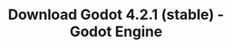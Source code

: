 ---
# Generated by /tools/generators/src/download_archive_generator !!! do not edit by hand !!!
title: 'Download Godot 4.2.1 (stable) - Godot Engine'
type: 'download/archive'
name: '4.2.1'
flavor: 'stable'
featured: '4'
release_date: '2023-12-12T03:00:00-00:00'
release_notes: 'article/maintenance-release-godot-4-2-1/'
primaryPlatforms:
  - 'android.apk'
  - 'linux.64'
  - 'macos.universal'
  - 'windows.64'
  - 'web'
  - 'templates'
links:
  android.apk:
    name: 'android.apk'
    title: 'Android'
    caption: 'APK Universal (ARM64 + ARMv7 + x86_64 + x86)'
    tags:
      - 'APK download'
      - 'ARM64/v7'
      - 'x86 (64 & 32 bit)'
    hosts:
      github_builds:
        regular: 'https://github.com/godotengine/godot-builds/releases/download/4.2.1-stable/Godot_v4.2.1-stable_android_editor.apk'
        mono: '#'
      github:
        regular: 'https://github.com/godotengine/godot/releases/download/4.2.1-stable/Godot_v4.2.1-stable_android_editor.apk'
        mono: '#'
  linux.64:
    name: 'linux.64'
    title: 'Linux'
    caption: 'Padrão (x86_64)'
    tags:
      - '64 bit'
    hosts:
      github_builds:
        regular: 'https://github.com/godotengine/godot-builds/releases/download/4.2.1-stable/Godot_v4.2.1-stable_linux.x86_64.zip'
        mono: 'https://github.com/godotengine/godot-builds/releases/download/4.2.1-stable/Godot_v4.2.1-stable_mono_linux_x86_64.zip'
      github:
        regular: 'https://github.com/godotengine/godot/releases/download/4.2.1-stable/Godot_v4.2.1-stable_linux.x86_64.zip'
        mono: 'https://github.com/godotengine/godot/releases/download/4.2.1-stable/Godot_v4.2.1-stable_mono_linux_x86_64.zip'
  macos.universal:
    name: 'macos.universal'
    title: 'macOS'
    caption: 'Universal (x86_64 + Silício da Apple)'
    tags:
      - 'Intel/Apple Silicon'
      - '64 bit'
    hosts:
      github_builds:
        regular: 'https://github.com/godotengine/godot-builds/releases/download/4.2.1-stable/Godot_v4.2.1-stable_macos.universal.zip'
        mono: 'https://github.com/godotengine/godot-builds/releases/download/4.2.1-stable/Godot_v4.2.1-stable_mono_macos.universal.zip'
      github:
        regular: 'https://github.com/godotengine/godot/releases/download/4.2.1-stable/Godot_v4.2.1-stable_macos.universal.zip'
        mono: 'https://github.com/godotengine/godot/releases/download/4.2.1-stable/Godot_v4.2.1-stable_mono_macos.universal.zip'
  windows.64:
    name: 'windows.64'
    title: 'Windows'
    caption: 'Padrão (x86_64)'
    tags:
      - '64 bit'
    hosts:
      github_builds:
        regular: 'https://github.com/godotengine/godot-builds/releases/download/4.2.1-stable/Godot_v4.2.1-stable_win64.exe.zip'
        mono: 'https://github.com/godotengine/godot-builds/releases/download/4.2.1-stable/Godot_v4.2.1-stable_mono_win64.zip'
      github:
        regular: 'https://github.com/godotengine/godot/releases/download/4.2.1-stable/Godot_v4.2.1-stable_win64.exe.zip'
        mono: 'https://github.com/godotengine/godot/releases/download/4.2.1-stable/Godot_v4.2.1-stable_mono_win64.zip'
  web:
    name: 'web'
    title: 'Editor Web'
    caption: ''
    tags:
      - 'Self-hosted'
      - 'Cross-platform'
    hosts:
      github_builds:
        regular: 'https://github.com/godotengine/godot-builds/releases/download/4.2.1-stable/Godot_v4.2.1-stable_web_editor.zip'
        mono: '#'
      github:
        regular: 'https://github.com/godotengine/godot/releases/download/4.2.1-stable/Godot_v4.2.1-stable_web_editor.zip'
        mono: '#'
  linux.arm64:
    name: 'linux.arm64'
    title: 'Linux'
    caption: 'Padrão (ARM64)'
    tags:
      - 'ARM64'
      - '64 bit'
    hosts:
      github_builds:
        regular: 'https://github.com/godotengine/godot-builds/releases/download/4.2.1-stable/Godot_v4.2.1-stable_linux.arm64.zip'
        mono: 'https://github.com/godotengine/godot-builds/releases/download/4.2.1-stable/Godot_v4.2.1-stable_mono_linux_arm64.zip'
      github:
        regular: 'https://github.com/godotengine/godot/releases/download/4.2.1-stable/Godot_v4.2.1-stable_linux.arm64.zip'
        mono: 'https://github.com/godotengine/godot/releases/download/4.2.1-stable/Godot_v4.2.1-stable_mono_linux_arm64.zip'
  linux.32:
    name: 'linux.32'
    title: 'Linux'
    caption: 'Padrão (x86)'
    tags:
      - '32 bit'
    hosts:
      github_builds:
        regular: 'https://github.com/godotengine/godot-builds/releases/download/4.2.1-stable/Godot_v4.2.1-stable_linux.x86_32.zip'
        mono: 'https://github.com/godotengine/godot-builds/releases/download/4.2.1-stable/Godot_v4.2.1-stable_mono_linux_x86_32.zip'
      github:
        regular: 'https://github.com/godotengine/godot/releases/download/4.2.1-stable/Godot_v4.2.1-stable_linux.x86_32.zip'
        mono: 'https://github.com/godotengine/godot/releases/download/4.2.1-stable/Godot_v4.2.1-stable_mono_linux_x86_32.zip'
  linux.arm32:
    name: 'linux.arm32'
    title: 'Linux'
    caption: 'Padrão (ARM32)'
    tags:
      - 'ARM32'
      - '32 bit'
    hosts:
      github_builds:
        regular: 'https://github.com/godotengine/godot-builds/releases/download/4.2.1-stable/Godot_v4.2.1-stable_linux.arm32.zip'
        mono: 'https://github.com/godotengine/godot-builds/releases/download/4.2.1-stable/Godot_v4.2.1-stable_mono_linux_arm32.zip'
      github:
        regular: 'https://github.com/godotengine/godot/releases/download/4.2.1-stable/Godot_v4.2.1-stable_linux.arm32.zip'
        mono: 'https://github.com/godotengine/godot/releases/download/4.2.1-stable/Godot_v4.2.1-stable_mono_linux_arm32.zip'
  windows.32:
    name: 'windows.32'
    title: 'Windows'
    caption: 'Padrão (x86)'
    tags:
      - '32 bit'
    hosts:
      github_builds:
        regular: 'https://github.com/godotengine/godot-builds/releases/download/4.2.1-stable/Godot_v4.2.1-stable_win32.exe.zip'
        mono: 'https://github.com/godotengine/godot-builds/releases/download/4.2.1-stable/Godot_v4.2.1-stable_mono_win32.zip'
      github:
        regular: 'https://github.com/godotengine/godot/releases/download/4.2.1-stable/Godot_v4.2.1-stable_win32.exe.zip'
        mono: 'https://github.com/godotengine/godot/releases/download/4.2.1-stable/Godot_v4.2.1-stable_mono_win32.zip'
  aar_library:
    name: 'aar_library'
    title: 'Biblioteca de AAR'
    caption: ''
    tags:
      - 'Android plugins'
      - 'Java'
      - 'Kotlin'
    hosts:
      github_builds:
        regular: 'https://github.com/godotengine/godot-builds/releases/download/4.2.1-stable/godot-lib.4.2.1.stable.template_release.aar'
        mono: '#'
      github:
        regular: 'https://github.com/godotengine/godot/releases/download/4.2.1-stable/godot-lib.4.2.1.stable.template_release.aar'
        mono: '#'
  templates:
    name: 'templates'
    title: 'Modelos de exportação'
    caption: ''
    tags:
      - 'Utilizado para exportar os seus jogos para todas as plataformas suportadas'
    hosts:
      github_builds:
        regular: 'https://github.com/godotengine/godot-builds/releases/download/4.2.1-stable/Godot_v4.2.1-stable_export_templates.tpz'
        mono: 'https://github.com/godotengine/godot-builds/releases/download/4.2.1-stable/Godot_v4.2.1-stable_mono_export_templates.tpz'
      github:
        regular: 'https://github.com/godotengine/godot/releases/download/4.2.1-stable/Godot_v4.2.1-stable_export_templates.tpz'
        mono: 'https://github.com/godotengine/godot/releases/download/4.2.1-stable/Godot_v4.2.1-stable_mono_export_templates.tpz'
---